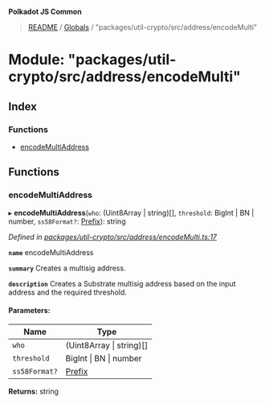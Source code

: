 **Polkadot JS Common**

> [README](../README.md) / [Globals](../globals.md) / "packages/util-crypto/src/address/encodeMulti"

# Module: "packages/util-crypto/src/address/encodeMulti"

## Index

### Functions

* [encodeMultiAddress](_packages_util_crypto_src_address_encodemulti_.md#encodemultiaddress)

## Functions

### encodeMultiAddress

▸ **encodeMultiAddress**(`who`: (Uint8Array \| string)[], `threshold`: BigInt \| BN \| number, `ss58Format?`: [Prefix](_packages_util_crypto_src_address_types_.md#prefix)): string

*Defined in [packages/util-crypto/src/address/encodeMulti.ts:17](https://github.com/polkadot-js/common/blob/ce964d2f/packages/util-crypto/src/address/encodeMulti.ts#L17)*

**`name`** encodeMultiAddress

**`summary`** Creates a multisig address.

**`description`** 
Creates a Substrate multisig address based on the input address and the required threshold.

#### Parameters:

Name | Type |
------ | ------ |
`who` | (Uint8Array \| string)[] |
`threshold` | BigInt \| BN \| number |
`ss58Format?` | [Prefix](_packages_util_crypto_src_address_types_.md#prefix) |

**Returns:** string
